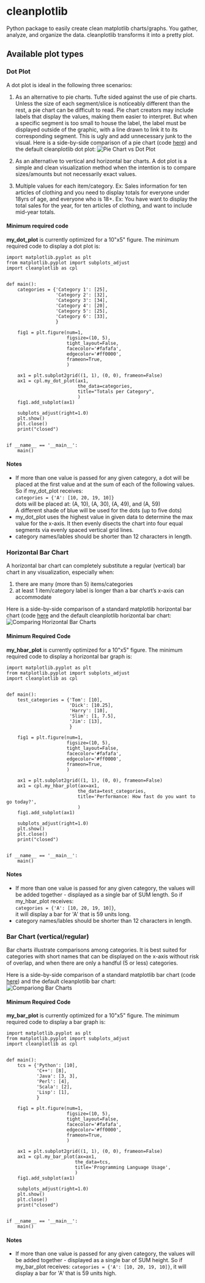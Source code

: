 # cleanplotlib
Python package to easily create clean matplotlib charts/graphs. You gather, analyze, and organize the data. cleanplotlib transforms it into a pretty plot.  
  
## Available plot types  
### Dot Plot  
A dot plot is ideal in the following three scenarios:  
1) As an alternative to pie charts. Tufte sided against the use of pie charts. Unless the size of each segment/slice is noticeably different than the rest, a pie chart can be difficult to read. Pie chart creators may include labels that display the values, making them easier to interpret. But when a specific segment is too small to house the label, the label must be displayed outside of the graphic, with a line drawn to link it to its corresponding segment. This is ugly and add unnecessary junk to the visual. Here is a side-by-side comparison of a pie chart (code [here](https://matplotlib.org/examples/pie_and_polar_charts/pie_demo_features.html)) and the default cleanplotlib dot plot:
![Pie Chart vs Dot Plot](https://github.com/khdc-me/cleanplotlib/blob/master/pievsdot.png)  
  
2) As an alternative to vertical and horizontal bar charts. A dot plot is a simple and clean visualization method when the intention is to compare sizes/amounts but not necessarily exact values.  
  
3) Multiple values for each item/category.
Ex: Sales information for ten articles of clothing and you need to display totals for everyone under 18yrs of age, and everyone who is 18+.
Ex: You have want to display the total sales for the year, for ten articles of clothing, and want to include mid-year totals.  
  
#### Minimum required code  
**my_dot_plot** is currently optimized for a 10"x5" figure. The minimum required code to display a dot plot is:  

    import matplotlib.pyplot as plt
    from matplotlib.pyplot import subplots_adjust
    import cleanplotlib as cpl


    def main():
        categories = {'Category 1': [25],
                      'Category 2': [32],
                      'Category 3': [34],
                      'Category 4': [20],
                      'Category 5': [25],
                      'Category 6': [33],
                      }
    
        fig1 = plt.figure(num=1,
                          figsize=(10, 5),
                          tight_layout=False,
                          facecolor='#fafafa',
                          edgecolor='#ff0000',
                          frameon=True,
                          )
    
        ax1 = plt.subplot2grid((1, 1), (0, 0), frameon=False)
        ax1 = cpl.my_dot_plot(ax1,
                              the_data=categories,
                              title="Totals per Category",
                              )
        fig1.add_subplot(ax1)

        subplots_adjust(right=1.0)
        plt.show()
        plt.close()
        print("closed")
    
    
    if __name__ == '__main__':
        main()
    
#### Notes  
* If more than one value is passed for any given category, a dot will be placed at the first value and at the sum of each of the following values. So if my_dot_plot receives:  
`categories = {'A': [10, 20, 19, 10]}`  
dots will be placed at: (A, 10), (A, 30), (A, 49), and (A, 59)  
A different shade of blue will be used for the dots (up to five dots)  
* my_dot_plot uses the highest value in given data to determine the max value for the x-axis. It then evenly disects the chart into four equal segments via evenly spaced vertical grid lines.  
* category names/lables should be shorter than 12 characters in length.
  
### Horizontal Bar Chart  
A horizontal bar chart can completely substitute a regular (vertical) bar chart in any visualization, especially when:  
1. there are many (more than 5) items/categories  
1. at least 1 item/category label is longer than a bar chart’s x-axis can accommodate  
  
Here is a side-by-side comparison of a standard matplotlib horizontal bar chart (code [here](https://matplotlib.org/devdocs/gallery/lines_bars_and_markers/barh.html) and the default cleanplotlib horizontal bar chart:  
![Comparing Horizontal Bar Charts](https://github.com/khdc-me/cleanplotlib/blob/master/hbarvhbar.png)  

#### Minimum Required Code  
**my_hbar_plot** is currently optimized for a 10"x5" figure. The minimum required code to display a horizontal bar graph is:
  
    import matplotlib.pyplot as plt
    from matplotlib.pyplot import subplots_adjust
    import cleanplotlib as cpl
    
    
    def main():
        test_categories = {'Tom': [10],
                           'Dick': [10.25],
                           'Harry': [10],
                           'Slim': [1, 7.5],
                           'Jim': [13],
                           }
    
        fig1 = plt.figure(num=1,
                          figsize=(10, 5),
                          tight_layout=False,
                          facecolor='#fafafa',
                          edgecolor='#ff0000',
                          frameon=True,
                          )
    
        ax1 = plt.subplot2grid((1, 1), (0, 0), frameon=False)
        ax1 = cpl.my_hbar_plot(ax=ax1,
                              the_data=test_categories,
                              title='Performance: How fast do you want to go today?',
                              )
        fig1.add_subplot(ax1)
    
        subplots_adjust(right=1.0)
        plt.show()
        plt.close()
        print("closed")
    
    
    if __name__ == '__main__':
        main()
    

#### Notes  
* If more than one value is passed for any given category, the values will be added together - displayed as a single bar of SUM length. So if my_hbar_plot receives:  
`categories = {'A': [10, 20, 19, 10]}`,  
it will display a bar for 'A' that is 59 units long.  
* category names/lables should be shorter than 12 characters in length.  
  
### Bar Chart (vertical/regular)  
Bar charts illustrate comparisons among categories. It is best suited for categories with short names that can be displayed on the x-axis without risk of overlap, and when there are only a handful (5 or less) categories.  
  
Here is a side-by-side comparison of a standard matplotlib bar chart (code [here](https://pythonspot.com/en/matplotlib-bar-chart/)) and the default cleanplotlib bar chart:  
![Compariong Bar Charts](https://github.com/khdc-me/cleanplotlib/blob/master/barvbar.png)  
  
#### Minimum Required Code  
**my_bar_plot** is currently optimized for a 10"x5" figure. The minimum required code to display a bar graph is:  
  
    import matplotlib.pyplot as plt
    from matplotlib.pyplot import subplots_adjust
    import cleanplotlib as cpl
    
    
    def main():
        tcs = {'Python': [10],
               'C++': [8],
               'Java': [3, 3],
               'Perl': [4],
               'Scala': [2],
               'Lisp': [1],
               }
    
        fig1 = plt.figure(num=1,
                          figsize=(10, 5),
                          tight_layout=False,
                          facecolor='#fafafa',
                          edgecolor='#ff0000',
                          frameon=True,
                          )
    
        ax1 = plt.subplot2grid((1, 1), (0, 0), frameon=False)
        ax1 = cpl.my_bar_plot(ax=ax1,
                             the_data=tcs,
                             title='Programming Language Usage',
                             )
        fig1.add_subplot(ax1)
    
        subplots_adjust(right=1.0)
        plt.show()
        plt.close()
        print("closed")
    
    
    if __name__ == '__main__':
        main()
    
#### Notes  
* If more than one value is passed for any given category, the values will be added together - displayed as a single bar of SUM height. So if my_bar_plot receives:
`categories = {'A': [10, 20, 19, 10]}`,
it will display a bar for 'A' that is 59 units high.
